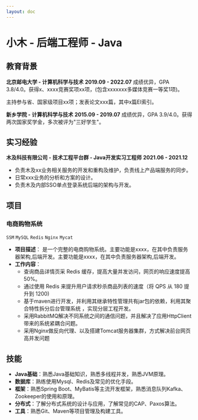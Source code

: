 ```yaml
---
layout: doc
---
```




# 小木 - 后端工程师 - Java


## 教育背景

**北京邮电大学 - 计算机科学与技术**   **2019.09 - 2022.07**
成绩优异，GPA 3.8/4.0。获得x、xxxx竞赛奖项xx项，(包含xxxxxxx多媒体竞赛一等奖1项)。

主持参与省、国家级项目xx项；发表论文xxx篇，其中x篇EI索引。

**新乡学院 - 计算机科学与技术**  **2015.09 - 2019.07**
成绩优异，GPA 3.9/4.0。获得两次国家奖学金，多次被评为"三好学生"。

## 实习经验


**木及科技有限公司 - 技术工程平台群 - Java开发实习工程师** **2021.06 - 2021.12**

- 负责木及xx业务相关服务的开发和重构及维护，负责线上产品端服务的同步。
- 日常xxx业务的分析和方案的设计。
- 负责木及内部SSO单点登录系统后端的架构与开发。


## 项目

### 电商购物系统
`SSM` `MySQL` `Redis` `Nginx` `Mycat`

- **项目描述**：
	是一个完整的电商购物系统。主要功能是xxxx，在其中负责服务器架构,后端开发。主要功能是xxxx，在其中负责服务器架构,后端开发。
- **工作内容**：
  - 查询商品详情页采 Redis 缓存，提高大量并发访问，网页的响应速度提高50%。
  - 通过使用 Redis 来提升用户请求秒杀商品列表的速度（将 QPS 从 180 提升到 1200)
  - 基于maven进行开发，并利用其继承特性管理共有jar包的依赖，利用其聚合特性拆分后台管理系统 ，实现分层工程开发。
  - 采用RabbitMQ解决不同系统之间的通信问题，并且解决了应用HttpClient带来的系统紧耦合问题。
  - 采用Nginx做反向代理、以及搭建Tomcat服务器集群，方式解决前台网页高并发问题


## 技能
- **Java基础**：熟悉Java基础知识，熟悉多线程并发，熟悉JVM原理。
- **数据库**：熟练使用Mysql、Redis及常见的优化手段。
- **框架**：熟悉Spring Boot、MyBatis等主流开发框架，熟悉消息队列Kafka、Zookeeper的使用和原理。
- **分布式**：了解分布式系统的设计与应用，了解常见的CAP、Paxos算法。
- **工具**：熟悉Git、Maven等项目管理及构建工具。


